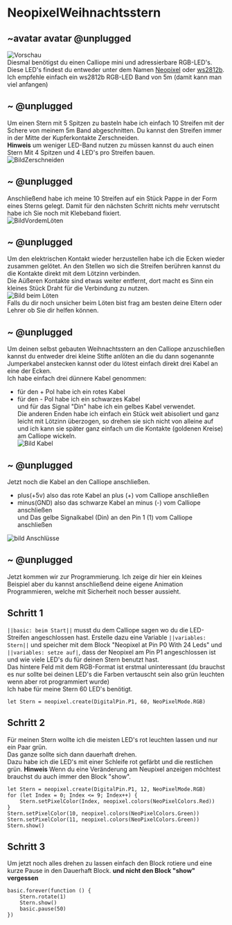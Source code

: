 # NeopixelWeihnachtsstern
## ~avatar avatar @unplugged
![Vorschau](https://github.com/r00b1nh00d/NeopixelWeihnachtsstern/blob/master/Stern.gif?raw=true) <br>
Diesmal benötigst du einen Calliope mini und adressierbare RGB-LED's. <br>
Diese LED's findest du entweder unter dem Namen [Neopixel](https://www.google.com/search?q=neopixel+band&rlz=1C1CHBD_deDE928DE928&oq=neopi&aqs=chrome.0.69i59l3j69i57j0j69i60l3.1887j0j9&sourceid=chrome&ie=UTF-8) oder [ws2812b](https://www.ebay.de/sch/i.html?_nkw=ws2812b&_dcat=116022&_sacat=-1&vbn_id=7005777392&LH_PrefLoc=1&_fsrp=1&_sop=15). Ich empfehle einfach ein ws2812b RGB-LED Band von 5m (damit kann man viel anfangen) 

## ~ @unplugged
Um einen Stern mit 5 Spitzen zu basteln habe ich einfach 10 Streifen mit der Schere von meinem 5m Band abgeschnitten. Du kannst den Streifen immer in der Mitte der Kupferkontakte Zerschneiden. <br>
**Hinweis** um weniger LED-Band nutzen zu müssen kannst du auch einen Stern Mit 4 Spitzen und 4 LED's pro Streifen bauen. <br>
![BildZerschneiden](https://github.com/r00b1nh00d/NeopixelWeihnachtsstern/blob/master/StreifenSchneiden.jpeg?raw=true)

## ~ @unplugged
Anschließend habe ich meine 10 Streifen auf ein Stück Pappe in der Form eines Sterns gelegt. Damit für den nächsten Schritt nichts mehr verrutscht habe ich Sie noch mit Klebeband fixiert.<br>
![BildVordemLöten](https://github.com/r00b1nh00d/NeopixelWeihnachtsstern/blob/master/festkleben2.jpg?raw=true)

## ~ @unplugged
Um den elektrischen Kontakt wieder herzustellen habe ich die Ecken wieder zusammen gelötet. An den Stellen wo sich die Streifen berühren kannst du die Kontakte direkt mit dem Lötzinn verbinden.<br>
Die Aüßeren Kontakte sind etwas weiter entfernt, dort macht es Sinn ein kleines Stück Draht für die Verbindung zu nutzen. <br>
 ![Bild beim Löten](https://github.com/r00b1nh00d/NeopixelWeihnachtsstern/blob/master/EckeLoeten.jpg?raw=true)    <br>
Falls du dir noch unsicher beim Löten bist frag am besten deine Eltern oder Lehrer ob Sie dir helfen können.



## ~ @unplugged
Um deinen selbst gebauten Weihnachtsstern an den Calliope anzuschließen kannst du entweder drei kleine Stifte anlöten an die du dann sogenannte Jumperkabel anstecken kannst oder du lötest einfach direkt drei Kabel an eine der Ecken. <br>
Ich habe einfach drei dünnere Kabel genommen: <br>
- für den + Pol habe ich ein rotes Kabel <br>
- für den - Pol habe ich ein schwarzes Kabel <br>
und für das Signal "Din" habe ich ein gelbes Kabel verwendet. <br>
Die anderen Enden habe ich einfach ein Stück weit abisoliert und ganz leicht mit Lötzinn überzogen, so drehen sie sich nicht von alleine auf und ich kann sie später ganz einfach um die Kontakte (goldenen Kreise) am Calliope wickeln. <br>
![Bild Kabel](https://github.com/r00b1nh00d/NeopixelWeihnachtsstern/blob/master/Kabel.jpg?raw=true)


## ~ @unplugged
Jetzt noch die Kabel an den Calliope anschließen.<br>
- plus(+5v) also das rote Kabel an plus (+) vom Calliope anschließen <br>
- minus(GND) also das schwarze Kabel an minus (-) vom Calliope anschließen <br>
und Das gelbe Signalkabel (Din) an den Pin 1 (1) vom Calliope anschließen <br>

![bild Anschlüsse](https://github.com/r00b1nh00d/NeopixelWeihnachtsstern/blob/master/Anschluss.jpg?raw=true)

## ~ @unplugged
Jetzt kommen wir zur Programmierung. Ich zeige dir hier ein kleines Beispiel aber du kannst anschließend deine eigene Animation Programmieren, welche mit Sicherheit noch besser aussieht.

## Schritt 1
``||basic: beim Start||`` musst du dem Calliope sagen wo du die LED-Streifen angeschlossen hast. Erstelle dazu eine Variable ``||variables: Stern||`` und speicher mit dem Block "Neopixel at Pin P0 With 24 Leds"  und ``||variables: setze auf|``, dass der Neopixel am Pin P1 angeschlossen ist und wie viele LED's du für deinen Stern benutzt hast. <br>
Das hintere Feld mit dem RGB-Format ist erstmal uninteressant (du brauchst es nur sollte bei deinen LED's die Farben vertauscht sein also grün leuchten wenn aber rot programmiert wurde) <br>
Ich habe für meine Stern 60 LED's benötigt.
```blocks
let Stern = neopixel.create(DigitalPin.P1, 60, NeoPixelMode.RGB)

``` 

## Schritt 2
Für meinen Stern wollte ich die meisten LED's rot leuchten lassen und nur ein Paar grün. <br>
Das ganze sollte sich dann dauerhaft drehen.<br>
Dazu habe ich die LED's mit einer Schleife rot gefärbt und die restlichen grün.
**Hinweis** Wenn du eine Veränderung am Neupixel anzeigen möchtest brauchst du auch immer den Block "show".

```block
let Stern = neopixel.create(DigitalPin.P1, 12, NeoPixelMode.RGB)
for (let Index = 0; Index <= 9; Index++) {
    Stern.setPixelColor(Index, neopixel.colors(NeoPixelColors.Red))
}
Stern.setPixelColor(10, neopixel.colors(NeoPixelColors.Green))
Stern.setPixelColor(11, neopixel.colors(NeoPixelColors.Green))
Stern.show()
```


## Schritt 3
Um jetzt noch alles drehen zu lassen einfach den Block rotiere und eine kurze Pause in den Dauerhaft Block. **und nicht den Block "show" vergessen**
```blocks
basic.forever(function () {
    Stern.rotate(1)
    Stern.show()
    basic.pause(50)
})
```

